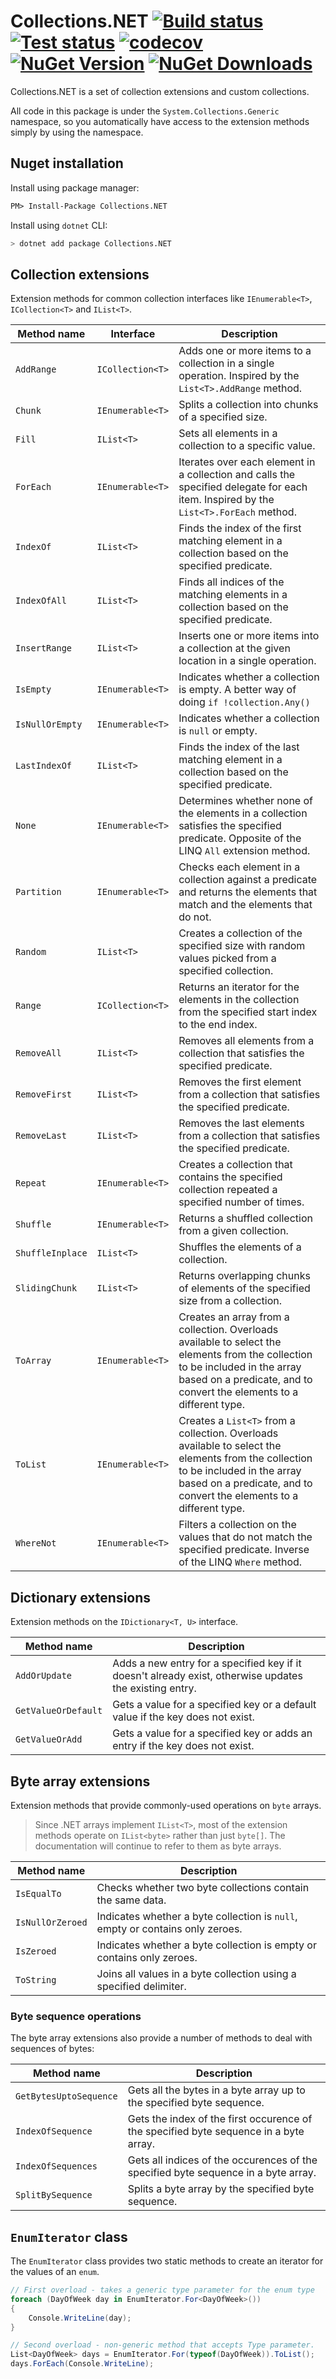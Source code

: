 # Collections.NET [![Build status](https://img.shields.io/appveyor/ci/JeevanJames/collections.svg)](https://ci.appveyor.com/project/JeevanJames/collections/branch/master) [![Test status](https://img.shields.io/appveyor/tests/JeevanJames/collections.svg)](https://ci.appveyor.com/project/JeevanJames/collections/branch/master) [![codecov](https://codecov.io/gh/JeevanJames/Collections/branch/master/graph/badge.svg)](https://codecov.io/gh/JeevanJames/Collections) [![NuGet Version](http://img.shields.io/nuget/v/Collections.NET.svg?style=flat)](https://www.nuget.org/packages/Collections.NET/) [![NuGet Downloads](https://img.shields.io/nuget/dt/Collections.NET.svg)](https://www.nuget.org/packages/Collections.NET/)

Collections.NET is a set of collection extensions and custom collections.

All code in this package is under the `System.Collections.Generic` namespace, so you automatically have access to the extension methods simply by using the namespace.

## Nuget installation
Install using package manager:
```ps
PM> Install-Package Collections.NET
```

Install using `dotnet` CLI:
```sh
> dotnet add package Collections.NET
```

## Collection extensions
Extension methods for common collection interfaces like `IEnumerable<T>`, `ICollection<T>` and `IList<T>`.

|Method name|Interface|Description|
|-----------|---------|-----------|
|`AddRange`|`ICollection<T>`|Adds one or more items to a collection in a single operation. Inspired by the `List<T>.AddRange` method.|
|`Chunk`|`IEnumerable<T>`|Splits a collection into chunks of a specified size.|
|`Fill`|`IList<T>`|Sets all elements in a collection to a specific value.|
|`ForEach`|`IEnumerable<T>`|Iterates over each element in a collection and calls the specified delegate for each item. Inspired by the `List<T>.ForEach` method.|
|`IndexOf`|`IList<T>`|Finds the index of the first matching element in a collection based on the specified predicate.|
|`IndexOfAll`|`IList<T>`|Finds all indices of the matching elements in a collection based on the specified predicate.|
|`InsertRange`|`IList<T>`|Inserts one or more items into a collection at the given location in a single operation.|
|`IsEmpty`|`IEnumerable<T>`|Indicates whether a collection is empty. A better way of doing `if !collection.Any()`|
|`IsNullOrEmpty`|`IEnumerable<T>`|Indicates whether a collection is `null` or empty.|
|`LastIndexOf`|`IList<T>`|Finds the index of the last matching element in a collection based on the specified predicate.|
|`None`|`IEnumerable<T>`|Determines whether none of the elements in a collection satisfies the specified predicate. Opposite of the LINQ `All` extension method.|
|`Partition`|`IEnumerable<T>`|Checks each element in a collection against a predicate and returns the elements that match and the elements that do not.|
|`Random`|`IList<T>`|Creates a collection of the specified size with random values picked from a specified collection.|
|`Range`|`ICollection<T>`|Returns an iterator for the elements in the collection from the specified start index to the end index.|
|`RemoveAll`|`IList<T>`|Removes all elements from a collection that satisfies the specified predicate.|
|`RemoveFirst`|`IList<T>`|Removes the first element from a collection that satisfies the specified predicate.|
|`RemoveLast`|`IList<T>`|Removes the last elements from a collection that satisfies the specified predicate.|
|`Repeat`|`IEnumerable<T>`|Creates a collection that contains the specified collection repeated a specified number of times.|
|`Shuffle`|`IEnumerable<T>`|Returns a shuffled collection from a given collection.|
|`ShuffleInplace`|`IList<T>`|Shuffles the elements of a collection.|
|`SlidingChunk`|`IList<T>`|Returns overlapping chunks of elements of the specified size from a collection.|
|`ToArray`|`IEnumerable<T>`|Creates an array from a collection. Overloads available to select the elements from the collection to be included in the array based on a predicate, and to convert the elements to a different type.|
|`ToList`|`IEnumerable<T>`|Creates a `List<T>` from a collection. Overloads available to select the elements from the collection to be included in the array based on a predicate, and to convert the elements to a different type.|
|`WhereNot`|`IEnumerable<T>`|Filters a collection on the values that do not match the specified predicate. Inverse of the LINQ `Where` method.|

## Dictionary extensions
Extension methods on the `IDictionary<T, U>` interface.

|Method name|Description|
|-----------|-----------|
|`AddOrUpdate`|Adds a new entry for a specified key if it doesn't already exist, otherwise updates the existing entry.|
|`GetValueOrDefault`|Gets a value for a specified key or a default value if the key does not exist.|
|`GetValueOrAdd`|Gets a value for a specified key or adds an entry if the key does not exist.|

## Byte array extensions
Extension methods that provide commonly-used operations on `byte` arrays.

> Since .NET arrays implement `IList<T>`, most of the extension methods operate on `IList<byte>` rather than just `byte[]`. The documentation will continue to refer to them as byte arrays.

|Method name|Description|
|-----------|-----------|
|`IsEqualTo`|Checks whether two byte collections contain the same data.|
|`IsNullOrZeroed`|Indicates whether a byte collection is `null`, empty or contains only zeroes.|
|`IsZeroed`|Indicates whether a byte collection is empty or contains only zeroes.|
|`ToString`|Joins all values in a byte collection using a specified delimiter.|

### Byte sequence operations
The byte array extensions also provide a number of methods to deal with sequences of bytes:

|Method name|Description|
|-----------|-----------|
|`GetBytesUptoSequence`|Gets all the bytes in a byte array up to the specified byte sequence.|
|`IndexOfSequence`|Gets the index of the first occurence of the specified byte sequence in a byte array.|
|`IndexOfSequences`|Gets all indices of the occurences of the specified byte sequence in a byte array.|
|`SplitBySequence`|Splits a byte array by the specified byte sequence.|

## `EnumIterator` class
The `EnumIterator` class provides two static methods to create an iterator for the values of an `enum`.

```cs
// First overload - takes a generic type parameter for the enum type
foreach (DayOfWeek day in EnumIterator.For<DayOfWeek>())
{
    Console.WriteLine(day);
}

// Second overload - non-generic method that accepts Type parameter.
List<DayOfWeek> days = EnumIterator.For(typeof(DayOfWeek)).ToList();
days.ForEach(Console.WriteLine);
```
